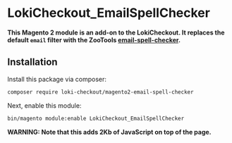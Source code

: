 # LokiCheckout_EmailSpellChecker

**This Magento 2 module is an add-on to the LokiCheckout. It replaces the default `email` filter with the ZooTools [email-spell-checker](https://zootools.co/tools/email-spell-checker).**

## Installation
Install this package via composer:
```bash
composer require loki-checkout/magento2-email-spell-checker
```

Next, enable this module:
```bash
bin/magento module:enable LokiCheckout_EmailSpellChecker
```

**WARNING: Note that this adds 2Kb of JavaScript on top of the page.**
